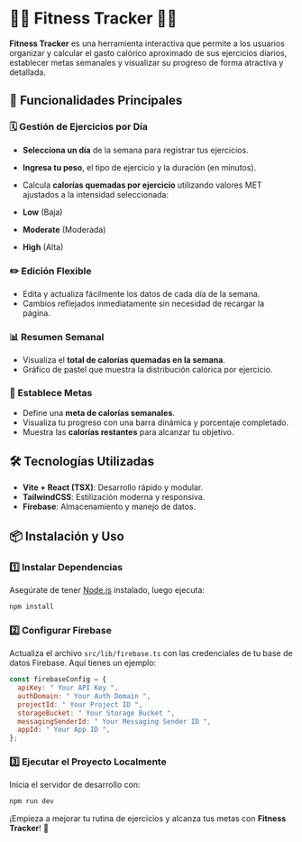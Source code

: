# 🏋️‍♀️ Fitness Tracker 🏃‍♂️

**Fitness Tracker** es una herramienta interactiva que permite a los usuarios organizar y calcular el gasto calórico aproximado de sus ejercicios diarios, establecer metas semanales y visualizar su progreso de forma atractiva y detallada.

## 🚀 Funcionalidades Principales
### 🗓️ Gestión de Ejercicios por Día
- **Selecciona un día** de la semana para registrar tus ejercicios.
- **Ingresa tu peso**, el tipo de ejercicio y la duración (en minutos).
- Calcula **calorías quemadas por ejercicio** utilizando valores MET ajustados a la intensidad seleccionada:

- **Low** (Baja)
- **Moderate** (Moderada)
- **High** (Alta)

### ✏️ Edición Flexible
- Edita y actualiza fácilmente los datos de cada día de la semana.
- Cambios reflejados inmediatamente sin necesidad de recargar la página.

### 📊 Resumen Semanal
- Visualiza el **total de calorías quemadas en la semana**.
- Gráfico de pastel que muestra la distribución calórica por ejercicio.

### 🎯 Establece Metas
- Define una **meta de calorías semanales**.
- Visualiza tu progreso con una barra dinámica y porcentaje completado.
- Muestra las **calorías restantes** para alcanzar tu objetivo.

## 🛠️ Tecnologías Utilizadas
- **Vite + React (TSX)**: Desarrollo rápido y modular.
- **TailwindCSS**: Estilización moderna y responsiva.
- **Firebase**: Almacenamiento y manejo de datos.

## 📦 Instalación y Uso

### 1️⃣ Instalar Dependencias
Asegúrate de tener [Node.js](https://nodejs.org/) instalado, luego ejecuta:  
```bash
npm install
```

### 2️⃣ Configurar Firebase
Actualiza el archivo `src/lib/firebase.ts` con las credenciales de tu base de datos Firebase. Aquí tienes un ejemplo:  
```javascript
const firebaseConfig = {
  apiKey: " Your API Key ",
  authDomain: " Your Auth Domain ",
  projectId: " Your Project ID ",
  storageBucket: " Your Storage Bucket ",
  messagingSenderId: " Your Messaging Sender ID ",
  appId: " Your App ID ",
};
```

### 3️⃣ Ejecutar el Proyecto Localmente
Inicia el servidor de desarrollo con:  
```bash
npm run dev
```

¡Empieza a mejorar tu rutina de ejercicios y alcanza tus metas con **Fitness Tracker**! 🚀